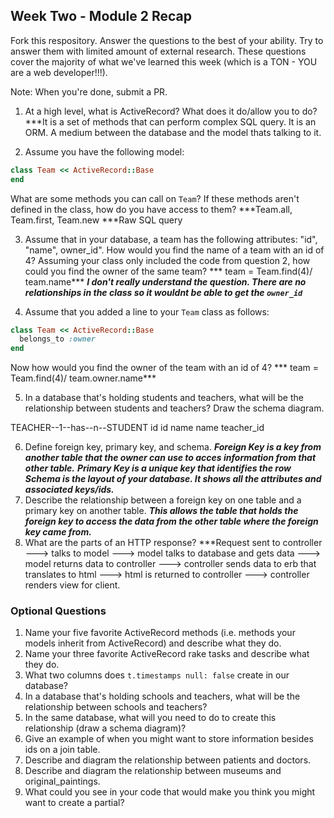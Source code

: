 ## Week Two - Module 2 Recap

Fork this respository. Answer the questions to the best of your ability. Try to answer them with limited amount of external research. These questions cover the majority of what we've learned this week (which is a TON - YOU are a web developer!!!). 

Note: When you're done, submit a PR.

1. At a high level, what is ActiveRecord? What does it do/allow you to do?
  ***It is a set of methods that can perform complex SQL query. It is an ORM. A medium between the database and the model thats talking to it.
  
2. Assume you have the following model:

```ruby
class Team << ActiveRecord::Base
end
```

What are some methods you can call on `Team`? If these methods aren't defined in the class, how do you have access to them?
***Team.all, Team.first, Team.new
***Raw SQL query

3. Assume that in your database, a team has the following attributes: "id", "name", owner_id". How would you find the name of a team with an id of 4? Assuming your class only included the code from question 2, how could you find the owner of the same team?
*** team = Team.find(4)/ team.name***
***I don't really understand the question. There are no relationships in the class so it wouldnt be able to get the `owner_id`***


4. Assume that you added a line to your `Team` class as follows:

```ruby
class Team << ActiveRecord::Base
  belongs_to :owner
end
```

Now how would you find the owner of the team with an id of 4?
*** team = Team.find(4)/ team.owner.name***

5. In a database that's holding students and teachers, what will be the relationship between students and teachers? Draw the schema diagram.

TEACHER--1--has--n--STUDENT
id                   id
name                 name
                     teacher_id

6. Define foreign key, primary key, and schema.
***Foreign Key is a key from another table that the owner can use to acces information from that other table.***
***Primary Key is a unique key that identifies the row***
***Schema is the layout of your database. It shows all the attributes and associated keys/ids.***
7. Describe the relationship between a foreign key on one table and a primary key on another table.
***This allows the table that holds the foreign key to access the data from the other table where the foreign key came from.***
8. What are the parts of an HTTP response?
***Request sent to controller ---> talks to model ---> model talks to database and gets data ---> model returns data to controller ---> controller sends data to erb that translates to html ---> html is returned to controller ---> controller renders view for client.

### Optional Questions

1. Name your five favorite ActiveRecord methods (i.e. methods your models inherit from ActiveRecord) and describe what they do.
2. Name your three favorite ActiveRecord rake tasks and describe what they do.
3. What two columns does `t.timestamps null: false` create in our database?
4. In a database that's holding schools and teachers, what will be the relationship between schools and teachers?
5. In the same database, what will you need to do to create this relationship (draw a schema diagram)?
6. Give an example of when you might want to store information besides ids on a join table.
7. Describe and diagram the relationship between patients and doctors.
8. Describe and diagram the relationship between museums and original_paintings.
9. What could you see in your code that would make you think you might want to create a partial?
